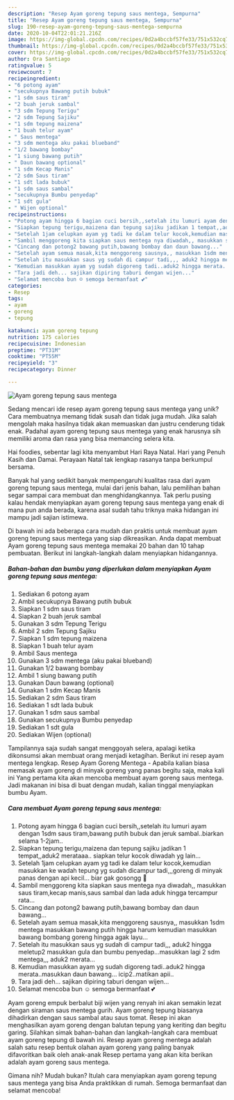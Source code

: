 ```yaml
---
description: "Resep Ayam goreng tepung saus mentega, Sempurna"
title: "Resep Ayam goreng tepung saus mentega, Sempurna"
slug: 190-resep-ayam-goreng-tepung-saus-mentega-sempurna
date: 2020-10-04T22:01:21.216Z
image: https://img-global.cpcdn.com/recipes/0d2a4bccbf57fe33/751x532cq70/ayam-goreng-tepung-saus-mentega-foto-resep-utama.jpg
thumbnail: https://img-global.cpcdn.com/recipes/0d2a4bccbf57fe33/751x532cq70/ayam-goreng-tepung-saus-mentega-foto-resep-utama.jpg
cover: https://img-global.cpcdn.com/recipes/0d2a4bccbf57fe33/751x532cq70/ayam-goreng-tepung-saus-mentega-foto-resep-utama.jpg
author: Ora Santiago
ratingvalue: 5
reviewcount: 7
recipeingredient:
- "6 potong ayam"
- "secukupnya Bawang putih bubuk"
- "1 sdm saus tiram"
- "2 buah jeruk sambal"
- "3 sdm Tepung Terigu"
- "2 sdm Tepung Sajiku"
- "1 sdm tepung maizena"
- "1 buah telur ayam"
- " Saus mentega"
- "3 sdm mentega aku pakai blueband"
- "1/2 bawang bombay"
- "1 siung bawang putih"
- " Daun bawang optional"
- "1 sdm Kecap Manis"
- "2 sdm Saus tiram"
- "1 sdt lada bubuk"
- "1 sdm saus sambal"
- "secukupnya Bumbu penyedap"
- "1 sdt gula"
- " Wijen optional"
recipeinstructions:
- "Potong ayam hingga 6 bagian cuci bersih,,setelah itu lumuri ayam dengan 1sdm saus tiram,bawang putih bubuk dan jeruk sambal..biarkan selama 1-2jam.."
- "Siapkan tepung terigu,maizena dan tepung sajiku jadikan 1 tempat,,aduk2 merataaa.. siapkan telur kocok diwadah yg lain..."
- "Setelah 1jam celupkan ayam yg tadi ke dalam telur kocok,kemudian masukkan ke wadah tepung yg sudah dicampur tadi,,,goreng di minyak panas dengan api kecil... biar gak gosongg 🤭"
- "Sambil menggoreng kita siapkan saus mentega nya diwadah,, masukkan saus tiram,kecap manis,saus sambal dan lada aduk hingga tercampur rata..."
- "Cincang dan potong2 bawang putih,bawang bombay dan daun bawang..."
- "Setelah ayam semua masak,kita menggoreng sausnya,, masukkan 1sdm mentega masukkan bawang putih hingga harum kemudian masukkan bawang bombang goreng hingga agak layu..."
- "Setelah itu masukkan saus yg sudah di campur tadi,,, aduk2 hingga meletup2 masukkan gula dan bumbu penyedap...masukkan lagi 2 sdm mentega,,, aduk2 merata..."
- "Kemudian masukkan ayam yg sudah digoreng tadi..aduk2 hingga merata..masukkan daun bawang... icip2..matikan apii.."
- "Tara jadi deh... sajikan dipiring taburi dengan wijen..."
- "Selamat mencoba bun ☺️ semoga bermanfaat 💕"
categories:
- Resep
tags:
- ayam
- goreng
- tepung

katakunci: ayam goreng tepung 
nutrition: 175 calories
recipecuisine: Indonesian
preptime: "PT31M"
cooktime: "PT55M"
recipeyield: "3"
recipecategory: Dinner

---
```



![Ayam goreng tepung saus mentega](https://img-global.cpcdn.com/recipes/0d2a4bccbf57fe33/751x532cq70/ayam-goreng-tepung-saus-mentega-foto-resep-utama.jpg)

Sedang mencari ide resep ayam goreng tepung saus mentega yang unik? Cara membuatnya memang tidak susah dan tidak juga mudah. Jika salah mengolah maka hasilnya tidak akan memuaskan dan justru cenderung tidak enak. Padahal ayam goreng tepung saus mentega yang enak harusnya sih memiliki aroma dan rasa yang bisa memancing selera kita.

Hai foodies, sebentar lagi kita menyambut Hari Raya Natal. Hari yang Penuh Kasih dan Damai. Perayaan Natal tak lengkap rasanya tanpa berkumpul bersama.

Banyak hal yang sedikit banyak mempengaruhi kualitas rasa dari ayam goreng tepung saus mentega, mulai dari jenis bahan, lalu pemilihan bahan segar sampai cara membuat dan menghidangkannya. Tak perlu pusing kalau hendak menyiapkan ayam goreng tepung saus mentega yang enak di mana pun anda berada, karena asal sudah tahu triknya maka hidangan ini mampu jadi sajian istimewa.


Di bawah ini ada beberapa cara mudah dan praktis untuk membuat ayam goreng tepung saus mentega yang siap dikreasikan. Anda dapat membuat Ayam goreng tepung saus mentega memakai 20 bahan dan 10 tahap pembuatan. Berikut ini langkah-langkah dalam menyiapkan hidangannya.

<!--inarticleads1-->

##### Bahan-bahan dan bumbu yang diperlukan dalam menyiapkan Ayam goreng tepung saus mentega:

1. Sediakan 6 potong ayam
1. Ambil secukupnya Bawang putih bubuk
1. Siapkan 1 sdm saus tiram
1. Siapkan 2 buah jeruk sambal
1. Gunakan 3 sdm Tepung Terigu
1. Ambil 2 sdm Tepung Sajiku
1. Siapkan 1 sdm tepung maizena
1. Siapkan 1 buah telur ayam
1. Ambil  Saus mentega
1. Gunakan 3 sdm mentega (aku pakai blueband)
1. Gunakan 1/2 bawang bombay
1. Ambil 1 siung bawang putih
1. Gunakan  Daun bawang (optional)
1. Gunakan 1 sdm Kecap Manis
1. Sediakan 2 sdm Saus tiram
1. Sediakan 1 sdt lada bubuk
1. Gunakan 1 sdm saus sambal
1. Gunakan secukupnya Bumbu penyedap
1. Sediakan 1 sdt gula
1. Sediakan  Wijen (optional)


Tampilannya saja sudah sangat menggoyah selera, apalagi ketika dikonsumsi akan membuat orang menjadi ketagihan. Berikut ini resep ayam mentega lengkap. Resep Ayam Goreng Mentega - Apabila kalian biasa memasak ayam goreng di minyak goreng yang panas begitu saja, maka kali ini Yang pertama kita akan mencoba membuat ayam goreng saus mentega. Jadi makanan ini bisa di buat dengan mudah, kalian tinggal menyiapkan bumbu Ayam. 

<!--inarticleads2-->

##### Cara membuat Ayam goreng tepung saus mentega:

1. Potong ayam hingga 6 bagian cuci bersih,,setelah itu lumuri ayam dengan 1sdm saus tiram,bawang putih bubuk dan jeruk sambal..biarkan selama 1-2jam..
1. Siapkan tepung terigu,maizena dan tepung sajiku jadikan 1 tempat,,aduk2 merataaa.. siapkan telur kocok diwadah yg lain...
1. Setelah 1jam celupkan ayam yg tadi ke dalam telur kocok,kemudian masukkan ke wadah tepung yg sudah dicampur tadi,,,goreng di minyak panas dengan api kecil... biar gak gosongg 🤭
1. Sambil menggoreng kita siapkan saus mentega nya diwadah,, masukkan saus tiram,kecap manis,saus sambal dan lada aduk hingga tercampur rata...
1. Cincang dan potong2 bawang putih,bawang bombay dan daun bawang...
1. Setelah ayam semua masak,kita menggoreng sausnya,, masukkan 1sdm mentega masukkan bawang putih hingga harum kemudian masukkan bawang bombang goreng hingga agak layu...
1. Setelah itu masukkan saus yg sudah di campur tadi,,, aduk2 hingga meletup2 masukkan gula dan bumbu penyedap...masukkan lagi 2 sdm mentega,,, aduk2 merata...
1. Kemudian masukkan ayam yg sudah digoreng tadi..aduk2 hingga merata..masukkan daun bawang... icip2..matikan apii..
1. Tara jadi deh... sajikan dipiring taburi dengan wijen...
1. Selamat mencoba bun ☺️ semoga bermanfaat 💕


Ayam goreng empuk berbalut biji wijen yang renyah ini akan semakin lezat dengan siraman saus mentega gurih. Ayam goreng tepung biasanya dihadirkan dengan saus sambal atau saus tomat. Resep ini akan menghasilkan ayam goreng dengan balutan tepung yang keriting dan begitu garing. Silahkan simak bahan-bahan dan langkah-langkah cara membuat ayam goreng tepung di bawah ini. Resep ayam goreng mentega adalah salah satu resep bentuk olahan ayam goreng yang paling banyak difavoritkan baik oleh anak-anak Resep pertama yang akan kita berikan adalah ayam goreng saus mentega. 

Gimana nih? Mudah bukan? Itulah cara menyiapkan ayam goreng tepung saus mentega yang bisa Anda praktikkan di rumah. Semoga bermanfaat dan selamat mencoba!

